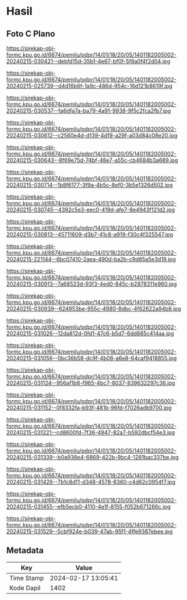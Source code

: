 # Hasil

## Foto C Plano

https://sirekap-obj-formc.kpu.go.id/6674/pemilu/pdpr/14/01/18/20/05/1401182005002-20240215-030421--debfd15d-35b1-4e67-bf0f-5f8a0f4f2d04.jpg

https://sirekap-obj-formc.kpu.go.id/6674/pemilu/pdpr/14/01/18/20/05/1401182005002-20240215-025739--d4d16b6f-1a9c-486d-954c-16d121b8619f.jpg

https://sirekap-obj-formc.kpu.go.id/6674/pemilu/pdpr/14/01/18/20/05/1401182005002-20240215-030537--fa6dfa7a-ba79-4a91-9938-9f5c2fca2fb7.jpg

https://sirekap-obj-formc.kpu.go.id/6674/pemilu/pdpr/14/01/18/20/05/1401182005002-20240215-030612--c2560e4d-d139-4d19-a29f-a03d84c08e20.jpg

https://sirekap-obj-formc.kpu.go.id/6674/pemilu/pdpr/14/01/18/20/05/1401182005002-20240215-030643--8f69e75d-74bf-48e7-a55c-cb4684b3a689.jpg

https://sirekap-obj-formc.kpu.go.id/6674/pemilu/pdpr/14/01/18/20/05/1401182005002-20240215-030714--1b8f6177-3f9a-4b5c-8ef0-3b5e1326d502.jpg

https://sirekap-obj-formc.kpu.go.id/6674/pemilu/pdpr/14/01/18/20/05/1401182005002-20240215-030745--4392c5e3-eec0-419d-afe7-8e4943f121d2.jpg

https://sirekap-obj-formc.kpu.go.id/6674/pemilu/pdpr/14/01/18/20/05/1401182005002-20240215-030813--45711609-d3b7-41c8-a919-f30c4f325547.jpg

https://sirekap-obj-formc.kpu.go.id/6674/pemilu/pdpr/14/01/18/20/05/1401182005002-20240215-221144--6bc07410-2aea-490d-ba2b-c9d65a5e3d19.jpg

https://sirekap-obj-formc.kpu.go.id/6674/pemilu/pdpr/14/01/18/20/05/1401182005002-20240215-030913--7a68523d-93f3-4ed0-845c-b2878311e960.jpg

https://sirekap-obj-formc.kpu.go.id/6674/pemilu/pdpr/14/01/18/20/05/1401182005002-20240215-030939--624953be-955c-4980-8dbc-4f62622a94b8.jpg

https://sirekap-obj-formc.kpu.go.id/6674/pemilu/pdpr/14/01/18/20/05/1401182005002-20240215-031026--12da812d-0fd1-47c6-b5d7-6dd885c414aa.jpg

https://sirekap-obj-formc.kpu.go.id/6674/pemilu/pdpr/14/01/18/20/05/1401182005002-20240215-031056--0bc36b58-dc9f-4b08-a6e8-64caf9418855.jpg

https://sirekap-obj-formc.kpu.go.id/6674/pemilu/pdpr/14/01/18/20/05/1401182005002-20240215-031124--956af1b8-f965-4bc7-8037-839632297c36.jpg

https://sirekap-obj-formc.kpu.go.id/6674/pemilu/pdpr/14/01/18/20/05/1401182005002-20240215-031152--0f8332fa-b93f-481b-96fd-f7026adb9700.jpg

https://sirekap-obj-formc.kpu.go.id/6674/pemilu/pdpr/14/01/18/20/05/1401182005002-20240215-031221--cd8600fd-7f36-4947-82a7-b592dbcf54e3.jpg

https://sirekap-obj-formc.kpu.go.id/6674/pemilu/pdpr/14/01/18/20/05/1401182005002-20240215-031339--b0a936e4-6869-422b-9bc4-1281bac337be.jpg

https://sirekap-obj-formc.kpu.go.id/6674/pemilu/pdpr/14/01/18/20/05/1401182005002-20240215-031426--7b1c8d11-d348-4578-8360-c4d62c0954f7.jpg

https://sirekap-obj-formc.kpu.go.id/6674/pemilu/pdpr/14/01/18/20/05/1401182005002-20240215-031455--efb5ecb0-4110-4e1f-8155-f052b671286c.jpg

https://sirekap-obj-formc.kpu.go.id/6674/pemilu/pdpr/14/01/18/20/05/1401182005002-20240215-031529--5cbf924e-b039-47ab-95f1-4ffe9387ebee.jpg


## Metadata

| Key        | Value               |
| ---------- | ------------------- |
| Time Stamp | 2024-02-17 13:05:41 |
| Kode Dapil | 1402                |



